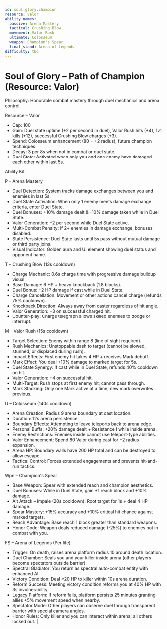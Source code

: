 ```yaml
---
id: soul.glory.champion
resource: Valor
ability_names:
  passive: Arena Mastery
  tactical: Crushing Blow
  movement: Valor Rush
  ultimate: Colosseum
  weapon: Champion's Spear
  final_stand: Arena of Legends
difficulty: tbd
---
```


# Soul of Glory – Path of Champion (Resource: Valor)

Philosophy: Honorable combat mastery through duel mechanics and arena control.

Resource – Valor
- Cap: 100
- Gain: Duel state uptime (+2 per second in duel), Valor Rush hits (+4), 1v1 kills (+12), successful Crushing Blow charges (+3).
- Spend: Colosseum enhancement (80 = +2 radius), future champion techniques.
- Decay: 3 per 8s when not in combat or duel state.
- Duel State: Activated when only you and one enemy have damaged each other within last 5s.

Ability Kit

P – Arena Mastery
- Duel Detection: System tracks damage exchanges between you and enemies in last 5s.
- Duel State Activation: When only 1 enemy meets damage exchange criteria, enter Duel State.
- Duel Bonuses: +10% damage dealt & -10% damage taken while in Duel State.
- Valor Generation: +2 per second while Duel State active.
- Multi-Combat Penalty: If 2+ enemies in damage exchange, bonuses disabled.
- State Persistence: Duel State lasts until 5s pass without mutual damage or third party joins.
- Visual Indicator: Golden aura and UI element showing duel status and opponent name.

T – Crushing Blow (13s cooldown)
- Charge Mechanic: 0.6s charge time with progressive damage buildup visual.
- Base Damage: 6 HP + heavy knockback (1.8 blocks).
- Duel Bonus: +2 HP damage if cast while in Duel State.
- Charge Cancellation: Movement or other actions cancel charge (refunds 75% cooldown).
- Knockback Direction: Always away from caster regardless of hit angle.
- Valor Generation: +3 on successful charged hit.
- Counter-play: Charge telegraph allows skilled enemies to dodge or interrupt.

M – Valor Rush (15s cooldown)
- Target Selection: Enemy within range 8 (line of sight required).
- Rush Mechanics: Unstoppable dash to target (cannot be slowed, stunned, or displaced during rush).
- Impact Effects: First enemy hit takes 4 HP + receives Mark debuff.
- Mark Effect: You deal +10% damage to marked target for 5s.
- Duel State Synergy: If cast while in Duel State, refunds 40% cooldown on hit.
- Valor Generation: +4 on successful hit.
- Multi-Target: Rush stops at first enemy hit; cannot pass through.
- Mark Stacking: Only one Mark active at a time; new mark overwrites previous.

U – Colosseum (140s cooldown)
- Arena Creation: Radius 9 arena boundary at cast location.
- Duration: 12s arena persistence.
- Boundary Effects: Attempting to leave teleports back to arena edge.
- Personal Buffs: +20% damage dealt + Resistance I while inside arena.
- Enemy Restrictions: Enemies inside cannot use teleport-type abilities.
- Valor Enhancement: Spend 80 Valor during cast for +2 radius expansion.
- Arena HP: Boundary walls have 200 HP total and can be destroyed to allow escape.
- Tactical Control: Forces extended engagements and prevents hit-and-run tactics.

Wpn – Champion's Spear
- Base Weapon: Spear with extended reach and champion aesthetics.
- Duel Bonuses: While in Duel State, gain +1 reach block and +10% damage.
- Alt Attack – Impale (20s cooldown): Root target for 1s + deal 4 HP damage.
- Spear Mastery: +15% accuracy and +10% critical hit chance against marked targets.
- Reach Advantage: Base reach 1 block greater than standard weapons.
- Honor Code: Weapon deals reduced damage (-25%) to enemies not in combat with you.

FS – Arena of Legends (Per life)
- Trigger: On death, raises arena platform radius 10 around death location.
- Duel Chamber: Seals you and your killer inside arena (other players become spectators outside barrier).
- Spectral Gladiator: You return as spectral auto-combat entity with enhanced AI.
- Victory Condition: Deal ≥20 HP to killer within 10s arena duration.
- Reform Success: Meeting victory condition reforms you at 40% HP with 3s invulnerability.
- Legacy Platform: If reform fails, platform persists 25 minutes granting allies +5% movement speed when nearby.
- Spectator Mode: Other players can observe duel through transparent barrier with special camera angles.
- Honor Rules: Only killer and you can interact within arena; all others locked out. |
